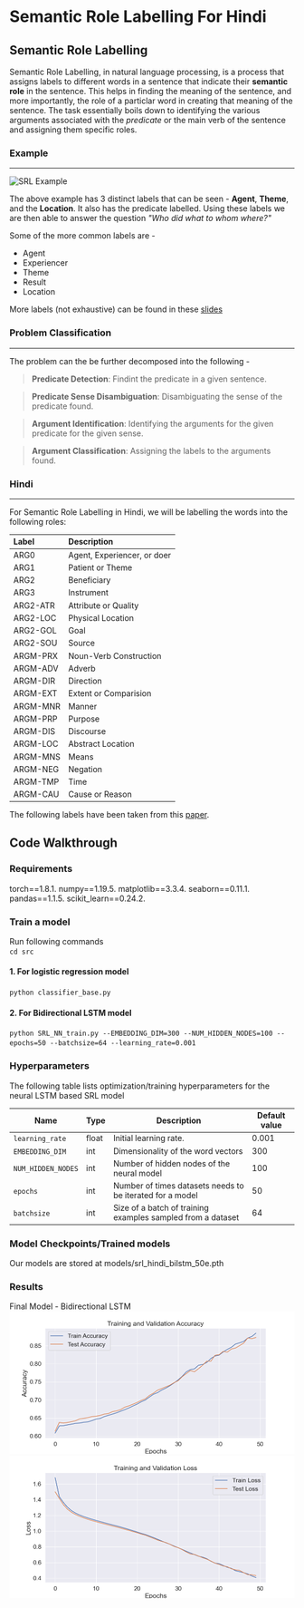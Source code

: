 # Semantic Role Labelling For Hindi

## Semantic Role Labelling

Semantic Role Labelling, in natural language processing, is a process that assigns labels to different words in a sentence that indicate their **semantic role** in the sentence.
This helps in finding the meaning of the sentence, and more importantly, the role of a particlar word in creating that meaning of the sentence.
The task essentially boils down to identifying the various arguments associated with the _predicate_ or the main verb of the sentence and assigning them specific roles.

### Example
---

![SRL Example](https://paperswithcode.com/media/thumbnails/task/task-0000000396-b5ac8e48.jpg)

The above example has 3 distinct labels that can be seen - **Agent**, **Theme**, and the **Location**. It also has the predicate labelled. Using these labels we are then able to answer the question _"Who did what to whom where?"_

Some of the more common labels are -
- Agent
- Experiencer
- Theme
- Result
- Location

More labels (not exhaustive) can be found in these [slides](https://paperswithcode.com/media/thumbnails/task/task-0000000396-b5ac8e48.jpg)

### Problem Classification
---

The problem can the be further decomposed into the following -
> **Predicate Detection**: Findint the predicate in a given sentence.

> **Predicate Sense Disambiguation**: Disambiguating the sense of the predicate found.

> **Argument Identification**: Identifying the arguments for the given predicate for the given sense.
 
> **Argument Classification**: Assigning the labels to the arguments found.

### Hindi
---

For Semantic Role Labelling in Hindi, we will be labelling the words into the following roles:

| **Label**      | **Description**     |
| :---        |    :----  |
| ARG0      | Agent, Experiencer, or doer       |
| ARG1   | Patient or Theme        |
| ARG2      | Beneficiary       |
| ARG3   | Instrument        |
| ARG2-ATR      | Attribute or Quality       |
| ARG2-LOC   | Physical Location        |
| ARG2-GOL      | Goal       |
| ARG2-SOU   | Source        |
| ARGM-PRX      | Noun-Verb Construction        |
| ARGM-ADV   | Adverb        |
| ARGM-DIR      | Direction       |
| ARGM-EXT   | Extent or Comparision        |
| ARGM-MNR      | Manner       |
| ARGM-PRP   | Purpose        |
| ARGM-DIS      | Discourse       |
| ARGM-LOC   | Abstract Location        |
| ARGM-MNS      | Means       |
| ARGM-NEG   | Negation        |
| ARGM-TMP      | Time       |
| ARGM-CAU   | Cause or Reason        |

The following labels have been taken from this [paper](https://verbs.colorado.edu/hindiurdu/guidelines_docs/PBAnnotationGuidelines.pdf).

## Code Walkthrough

### Requirements 
torch==1.8.1. 
numpy==1.19.5. 
matplotlib==3.3.4. 
seaborn==0.11.1. 
pandas==1.1.5. 
scikit_learn==0.24.2.  


### Train a model  
Run following commands   
`cd src`  

#### 1. For logistic regression model
`python classifier_base.py`


#### 2. For Bidirectional LSTM model
`python SRL_NN_train.py --EMBEDDING_DIM=300 --NUM_HIDDEN_NODES=100 --epochs=50 --batchsize=64 --learning_rate=0.001`

### Hyperparameters 

The following table lists optimization/training hyperparameters for the neural LSTM based SRL model

|     Name      |Type          |Description       | Default value |       
|---------------|----------|------------------------|---|
| `learning_rate` | float | Initial learning rate.  | 0.001 |
| `EMBEDDING_DIM` | int | Dimensionality of the word vectors | 300 |
| `NUM_HIDDEN_NODES` | int | Number of hidden nodes of the neural model | 100 |
| `epochs` | int | Number of times datasets needs to be iterated for a model | 50 |
| `batchsize` | int | Size of a batch of training examples sampled from a dataset | 64 |

### Model Checkpoints/Trained models  
Our models are stored at 
models/srl_hindi_bilstm_50e.pth

### Results
Final Model - Bidirectional LSTM 
![alt text](data/results/NN_train_test_accuracy_bilstm_50e.png)
![alt text](data/results/NN_train_test_loss_bilstm_50e.png)




